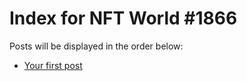 # Index for NFT World #1866
Posts will be displayed in the order below:

- [Your first post](./001-first.md)

